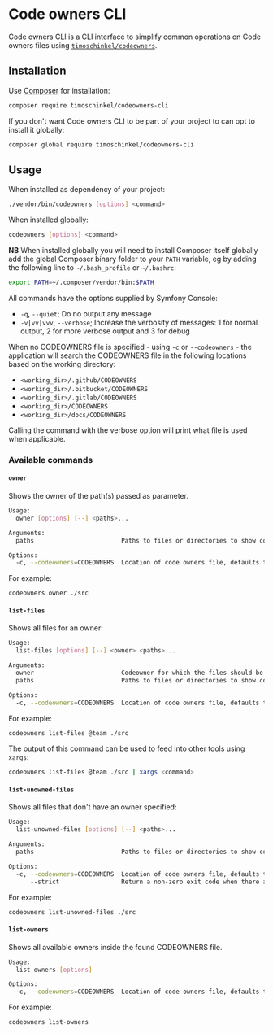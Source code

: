 # Code owners CLI

Code owners CLI is a CLI interface to simplify common operations on Code owners files using [`timoschinkel/codeowners`][codeowners].

## Installation
Use [Composer][composer] for installation:

```bash
composer require timoschinkel/codeowners-cli
```

If you don't want Code owners CLI to be part of your project to can opt to install it globally:

```bash
composer global require timoschinkel/codeowners-cli
```

## Usage
When installed as dependency of your project:

```bash
./vendor/bin/codeowners [options] <command>
```

When installed globally:

```bash
codeowners [options] <command>
```

**NB** When installed globally you will need to install Composer itself globally add the global Composer binary folder to your `PATH` variable, eg by adding the following line to `~/.bash_profile` or `~/.bashrc`:

```bash
export PATH=~/.composer/vendor/bin:$PATH
```

All commands have the options supplied by Symfony Console:

* `-q`, `--quiet`; Do no output any message
* `-v|vv|vvv`, `--verbose`; Increase the verbosity of messages: 1 for normal output, 2 for more verbose output and 3 for debug

When no CODEOWNERS file is specified - using `-c` or `--codeowners` - the application will search the CODEOWNERS file in the following locations based on the working directory:
* `<working_dir>/.github/CODEOWNERS`
* `<working_dir>/.bitbucket/CODEOWNERS`
* `<working_dir>/.gitlab/CODEOWNERS`
* `<working_dir>/CODEOWNERS`
* `<working_dir>/docs/CODEOWNERS`

Calling the command with the verbose option will print what file is used when applicable.

### Available commands
#### `owner`
Shows the owner of the path(s) passed as parameter.

```bash
Usage:
  owner [options] [--] <paths>...

Arguments:
  paths                        Paths to files or directories to show code owner, separate with spaces

Options:
  -c, --codeowners=CODEOWNERS  Location of code owners file, defaults to <working_dir>/CODEOWNERS
```

For example:

```bash
codeowners owner ./src
```

#### `list-files`
Shows all files for an owner:

```bash
Usage:
  list-files [options] [--] <owner> <paths>...

Arguments:
  owner                        Codeowner for which the files should be listed
  paths                        Paths to files or directories to show code owner, separate with spaces

Options:
  -c, --codeowners=CODEOWNERS  Location of code owners file, defaults to <working_dir>/CODEOWNERS
``` 

For example:

```bash
codeowners list-files @team ./src
```

The output of this command can be used to feed into other tools using `xargs`:

```bash
codeowners list-files @team ./src | xargs <command>
```

#### `list-unowned-files`
Shows all files that don't have an owner specified:

```bash
Usage:
  list-unowned-files [options] [--] <paths>...

Arguments:
  paths                        Paths to files or directories to show code owner, separate with spaces

Options:
  -c, --codeowners=CODEOWNERS  Location of code owners file, defaults to <working_dir>/CODEOWNERS
      --strict                 Return a non-zero exit code when there are unowned files
```

For example:

```bash
codeowners list-unowned-files ./src
```

#### `list-owners`
Shows all available owners inside the found CODEOWNERS file.

```bash
Usage:
  list-owners [options]

Options:
  -c, --codeowners=CODEOWNERS  Location of code owners file, defaults to <working_dir>/CODEOWNERS
```

For example:

```bash
codeowners list-owners
```

[codeowners]: https://packagist.org/packages/timoschinkel/codeowners
[composer]: https://www.getcomposer.org
